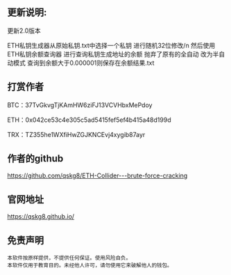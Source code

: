 ## 更新说明:

更新2.0版本  

ETH私钥生成器从原始私钥.txt中选择一个私钥 进行随机32位修改/n
然后使用ETH私钥余额查询器 进行查询私钥生成地址的余额
抛弃了原有的全自动  改为半自动模式
查询到余额大于0.000001则保存在余额结果.txt


##  打赏作者

BTC：37TvGkvgTjKAmHW6ziFJ13VCVHbxMePdoy

ETH：0x042ce53c4e305c5ad5415fef5ef4b415a48d199d

TRX：TZ355he1WXfiHwZGJKNCEvj4xygib87ayr

##  作者的github

https://github.com/qskg8/ETH-Collider---brute-force-cracking

##  官网地址

https://qskg8.github.io/

## 免责声明

    本软件按原样提供，不提供任何保证。使用风险自负。
    本软件仅用于教育目的。未经他人许可，请勿使用它来破解他人的钱包。
